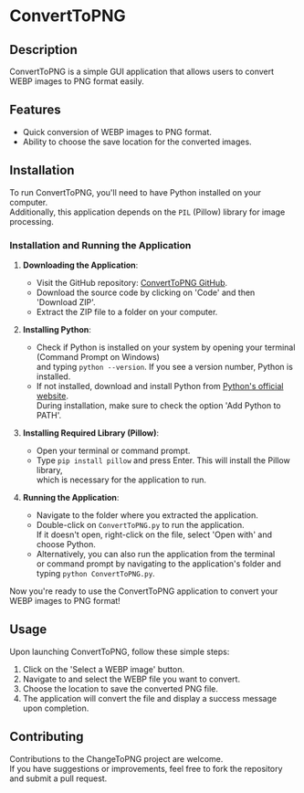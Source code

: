 # ConvertToPNG

## Description
ConvertToPNG is a simple GUI application that allows users to convert WEBP images to PNG format easily. 

## Features
- Quick conversion of WEBP images to PNG format.
- Ability to choose the save location for the converted images.

## Installation
To run ConvertToPNG, you'll need to have Python installed on your computer. <br/>Additionally, this application depends on the `PIL` (Pillow) library for image processing.

### Installation and Running the Application

1. **Downloading the Application**:
   - Visit the GitHub repository: [ConvertToPNG GitHub](https://github.com/diligencefrozen/ConvertToPNG).
   - Download the source code by clicking on 'Code' and then 'Download ZIP'.
   - Extract the ZIP file to a folder on your computer.

2. **Installing Python**:
   - Check if Python is installed on your system by opening your terminal (Command Prompt on Windows) <br/>and typing `python --version`. If you see a version number, Python is installed.
   - If not installed, download and install Python from [Python's official website](https://www.python.org/). <br/>During installation, make sure to check the option 'Add Python to PATH'.

3. **Installing Required Library (Pillow)**:
   - Open your terminal or command prompt.
   - Type `pip install pillow` and press Enter. This will install the Pillow library, <br/>which is necessary for the application to run.

4. **Running the Application**:
   - Navigate to the folder where you extracted the application.
   - Double-click on `ConvertToPNG.py` to run the application. <br/>If it doesn't open, right-click on the file, select 'Open with' and choose Python.
   - Alternatively, you can also run the application from the terminal <br/>or command prompt by navigating to the application's folder and typing `python ConvertToPNG.py`.

Now you're ready to use the ConvertToPNG application to convert your WEBP images to PNG format!

## Usage
Upon launching ConvertToPNG, follow these simple steps:
1. Click on the 'Select a WEBP image' button.
2. Navigate to and select the WEBP file you want to convert.
3. Choose the location to save the converted PNG file.
4. The application will convert the file and display a success message upon completion.

## Contributing
Contributions to the ChangeToPNG project are welcome. <br/>If you have suggestions or improvements, feel free to fork the repository and submit a pull request.

